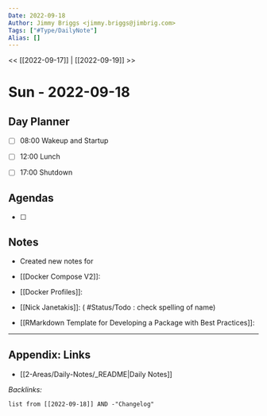 ```yaml
---
Date: 2022-09-18
Author: Jimmy Briggs <jimmy.briggs@jimbrig.com>
Tags: ["#Type/DailyNote"]
Alias: []
---
```


<< [[2022-09-17]] | [[2022-09-19]] >>

# Sun - 2022-09-18

## Day Planner

- [ ] 08:00 Wakeup and Startup
- [ ] 12:00 Lunch
- [ ] 17:00 Shutdown


## Agendas

- [ ] 

## Notes

- Created new notes for 

- [[Docker Compose V2]]:

- [[Docker Profiles]]:

- [[Nick Janetakis]]: ( #Status/Todo : check spelling of name) 

- [[RMarkdown Template for Developing a Package with Best Practices]]:


***

## Appendix: Links

- [[2-Areas/Daily-Notes/_README|Daily Notes]]

*Backlinks:*

```dataview
list from [[2022-09-18]] AND -"Changelog"
```